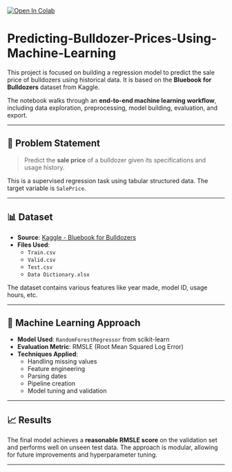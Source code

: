 [![Open In Colab](https://colab.research.google.com/assets/colab-badge.svg)](https://colab.research.google.com/github/Zafarebad/Predicting-Bulldozer-Prices-Using-Machine-Learning/blob/main/your_notebook.ipynb)


# Predicting-Bulldozer-Prices-Using-Machine-Learning

This project is focused on building a regression model to predict the sale price of bulldozers using historical data. It is based on the **Bluebook for Bulldozers** dataset from Kaggle.

The notebook walks through an **end-to-end machine learning workflow**, including data exploration, preprocessing, model building, evaluation, and export.

---

## 📌 Problem Statement

> Predict the **sale price** of a bulldozer given its specifications and usage history.

This is a supervised regression task using tabular structured data. The target variable is `SalePrice`.

---

## 📊 Dataset

- **Source**: [Kaggle - Bluebook for Bulldozers](https://www.kaggle.com/competitions/bluebook-for-bulldozers)
- **Files Used**:
  - `Train.csv`
  - `Valid.csv`
  - `Test.csv`
  - `Data Dictionary.xlsx`

The dataset contains various features like year made, model ID, usage hours, etc.

---

## 🧠 Machine Learning Approach

- **Model Used**: `RandomForestRegressor` from scikit-learn
- **Evaluation Metric**: RMSLE (Root Mean Squared Log Error)
- **Techniques Applied**:
  - Handling missing values
  - Feature engineering
  - Parsing dates
  - Pipeline creation
  - Model tuning and validation

---

## 📈 Results

The final model achieves a **reasonable RMSLE score** on the validation set and performs well on unseen test data. The approach is modular, allowing for future improvements and hyperparameter tuning.

---
